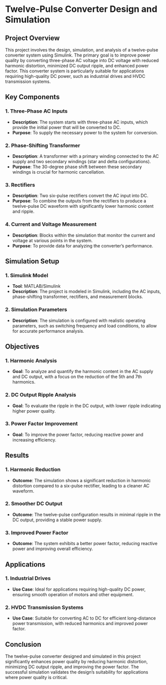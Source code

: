 # Twelve-Pulse Converter Design and Simulation

## Project Overview
This project involves the design, simulation, and analysis of a twelve-pulse converter system using Simulink. The primary goal is to improve power quality by converting three-phase AC voltage into DC voltage with reduced harmonic distortion, minimized DC output ripple, and enhanced power factor. This converter system is particularly suitable for applications requiring high-quality DC power, such as industrial drives and HVDC transmission systems.

## Key Components

### 1. Three-Phase AC Inputs
- **Description**: The system starts with three-phase AC inputs, which provide the initial power that will be converted to DC.
- **Purpose**: To supply the necessary power to the system for conversion.

### 2. Phase-Shifting Transformer
- **Description**: A transformer with a primary winding connected to the AC supply and two secondary windings (star and delta configurations). 
- **Purpose**: The 30-degree phase shift between these secondary windings is crucial for harmonic cancellation.

### 3. Rectifiers
- **Description**: Two six-pulse rectifiers convert the AC input into DC.
- **Purpose**: To combine the outputs from the rectifiers to produce a twelve-pulse DC waveform with significantly lower harmonic content and ripple.

### 4. Current and Voltage Measurement
- **Description**: Blocks within the simulation that monitor the current and voltage at various points in the system.
- **Purpose**: To provide data for analyzing the converter’s performance.

## Simulation Setup

### 1. Simulink Model
- **Tool**: MATLAB/Simulink
- **Description**: The project is modeled in Simulink, including the AC inputs, phase-shifting transformer, rectifiers, and measurement blocks.

### 2. Simulation Parameters
- **Description**: The simulation is configured with realistic operating parameters, such as switching frequency and load conditions, to allow for accurate performance analysis.

## Objectives

### 1. Harmonic Analysis
- **Goal**: To analyze and quantify the harmonic content in the AC supply and DC output, with a focus on the reduction of the 5th and 7th harmonics.

### 2. DC Output Ripple Analysis
- **Goal**: To evaluate the ripple in the DC output, with lower ripple indicating higher power quality.

### 3. Power Factor Improvement
- **Goal**: To improve the power factor, reducing reactive power and increasing efficiency.

## Results

### 1. Harmonic Reduction
- **Outcome**: The simulation shows a significant reduction in harmonic distortion compared to a six-pulse rectifier, leading to a cleaner AC waveform.

### 2. Smoother DC Output
- **Outcome**: The twelve-pulse configuration results in minimal ripple in the DC output, providing a stable power supply.

### 3. Improved Power Factor
- **Outcome**: The system exhibits a better power factor, reducing reactive power and improving overall efficiency.

## Applications

### 1. Industrial Drives
- **Use Case**: Ideal for applications requiring high-quality DC power, ensuring smooth operation of motors and other equipment.

### 2. HVDC Transmission Systems
- **Use Case**: Suitable for converting AC to DC for efficient long-distance power transmission, with reduced harmonics and improved power factor.

## Conclusion
The twelve-pulse converter designed and simulated in this project significantly enhances power quality by reducing harmonic distortion, minimizing DC output ripple, and improving the power factor. The successful simulation validates the design’s suitability for applications where power quality is critical.
